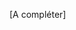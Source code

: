 
<!-- Begin @data_contact_organisation.md -->

[A compléter]

<!-- End @data_contact_organisation.md -->

